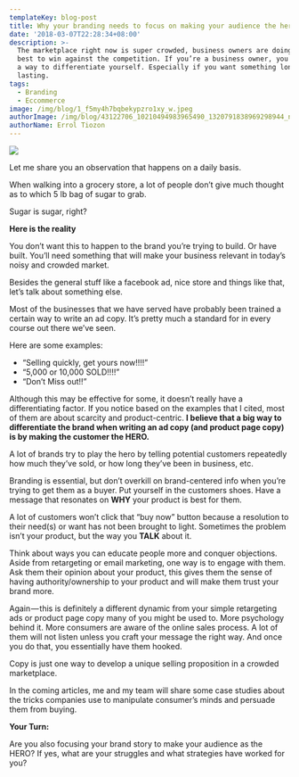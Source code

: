 ```yaml
---
templateKey: blog-post
title: Why your branding needs to focus on making your audience the hero
date: '2018-03-07T22:28:34+08:00'
description: >-
  The marketplace right now is super crowded, business owners are doing their
  best to win against the competition. If you’re a business owner, you must have
  a way to differentiate yourself. Especially if you want something long
  lasting.
tags:
  - Branding
  - Eccommerce
image: /img/blog/1_f5my4h7bqbekypzro1xy_w.jpeg
authorImage: /img/blog/43122706_10210494983965490_1320791838969298944_n.jpg
authorName: Errol Tiozon
---
```

<img src="https://res.cloudinary.com/teembr/image/upload/c_fill,h_300,w_700/v1/img/blog/1_f5mY4H7BQBEKYpZro1xY_w.jpg" class="img-full" />

Let me share you an observation that happens on a daily basis.

When walking into a grocery store, a lot of people don’t give much thought as to which 5 lb bag of sugar to grab.

Sugar is sugar, right?

**Here is the reality**

You don’t want this to happen to the brand you’re trying to build. Or have built. You’ll need something that will make your business relevant in today’s noisy and crowded market.

Besides the general stuff like a facebook ad, nice store and things like that, let’s talk about something else.

Most of the businesses that we have served have probably been trained a certain way to write an ad copy. It’s pretty much a standard for in every course out there we’ve seen.

Here are some examples:

* “Selling quickly, get yours now!!!!”
* “5,000 or 10,000 SOLD!!!!”
* “Don’t Miss out!!”

Although this may be effective for some, it doesn’t really have a differentiating factor. If you notice based on the examples that I cited, most of them are about scarcity and product-centric. **I believe that a big way to differentiate the brand when writing an ad copy (and product page copy) is by making the customer the HERO.**

A lot of brands try to play the hero by telling potential customers repeatedly how much they’ve sold, or how long they’ve been in business, etc.

Branding is essential, but don’t overkill on brand-centered info when you’re trying to get them as a buyer. Put yourself in the customers shoes. Have a message that resonates on **WHY** your product is best for them.

A lot of customers won’t click that “buy now” button because a resolution to their need(s) or want has not been brought to light. Sometimes the problem isn’t your product, but the way you **TALK** about it.

Think about ways you can educate people more and conquer objections. Aside from retargeting or email marketing, one way is to engage with them. Ask them their opinion about your product, this gives them the sense of having authority/ownership to your product and will make them trust your brand more.

Again — this is definitely a different dynamic from your simple retargeting ads or product page copy many of you might be used to. More psychology behind it. More consumers are aware of the online sales process. A lot of them will not listen unless you craft your message the right way. And once you do that, you essentially have them hooked.

Copy is just one way to develop a unique selling proposition in a crowded marketplace.

In the coming articles, me and my team will share some case studies about the tricks companies use to manipulate consumer’s minds and persuade them from buying.

**Your Turn:**

Are you also focusing your brand story to make your audience as the HERO? If yes, what are your struggles and what strategies have worked for you?
